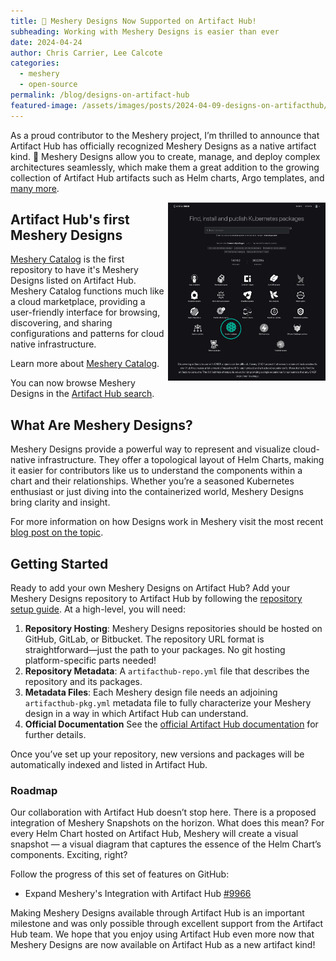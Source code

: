 ```yaml
---
title: 📢 Meshery Designs Now Supported on Artifact Hub!
subheading: Working with Meshery Designs is easier than ever  
date: 2024-04-24
author: Chris Carrier, Lee Calcote
categories: 
  - meshery
  - open-source
permalink: /blog/designs-on-artifact-hub
featured-image: /assets/images/posts/2024-04-09-designs-on-artifacthub/meshery-designs-on-artifact-hub-featured.png
---
```


As a proud contributor to the Meshery project, I’m thrilled to announce that Artifact Hub has officially recognized Meshery Designs as a native artifact kind. 🎉 Meshery Designs allow you to create, manage, and deploy complex architectures seamlessly, which make them a great addition to the growing collection of Artifact Hub artifacts such as Helm charts, Argo templates, and <a href="https://artifacthub.io/docs/topics/repositories/" target="_blank">many more</a>.

<a href="https://artifacthub.io" target="_blank"><img alt="Artifact Hub Kinds" src="/assets/images/posts/2024-04-09-designs-on-artifacthub/meshery-designs-on-artifact-hub.png" width="50%" align="right" /></a>

## Artifact Hub's first Meshery Designs

[Meshery Catalog](/catalog) is the first repository to have it's Meshery Designs listed on Artifact Hub. Meshery Catalog functions much like a cloud marketplace, providing a user-friendly interface for browsing, discovering, and sharing configurations and patterns for cloud native infrastructure.

Learn more about [Meshery Catalog](https://docs.meshery.io/concepts/catalog).

You can now browse Meshery Designs in the [Artifact Hub search](https://artifacthub.io/packages/search?kind=24&sort=relevance&page=1).

## What Are Meshery Designs?

Meshery Designs provide a powerful way to represent and visualize cloud-native infrastructure. They offer a topological layout of Helm Charts, making it easier for contributors like us to understand the components within a chart and their relationships. Whether you’re a seasoned Kubernetes enthusiast or just diving into the containerized world, Meshery Designs bring clarity and insight.

For more information on how Designs work in Meshery visit the most recent <a href="/blog/lego-bricks-and-lego-instructions" target="_blank">blog post on the topic</a>.

## Getting Started

Ready to add your own Meshery Designs on Artifact Hub? Add your Meshery Designs repository to Artifact Hub by following the [repository setup guide](https://artifacthub.io/docs/topics/repositories/meshery-designs/). At a high-level, you will need:

1. **Repository Hosting**: Meshery Designs repositories should be hosted on GitHub, GitLab, or Bitbucket. The repository URL format is straightforward—just the path to your packages. No git hosting platform-specific parts needed!
2. **Repository Metadata**: A `artifacthub-repo.yml` file that describes the repository and its packages.
3. **Metadata Files**: Each Meshery design file needs an adjoining `artifacthub-pkg.yml` metadata file to fully characterize your Meshery design in a way in which Artifact Hub can understand.
4. **Official Documentation** See the [official Artifact Hub documentation](https://artifacthub.io/docs/topics/repositories/meshery-designs/) for further details.

Once you’ve set up your repository, new versions and packages will be automatically indexed and listed in Artifact Hub.

### Roadmap

Our collaboration with Artifact Hub doesn’t stop here. There is a proposed integration of Meshery Snapshots on the horizon. What does this mean? For every Helm Chart hosted on Artifact Hub, Meshery will create a visual snapshot — a visual diagram that captures the essence of the Helm Chart’s components. Exciting, right?

Follow the progress of this set of features on GitHub:

- Expand Meshery's Integration with Artifact Hub [#9966](https://github.com/meshery/meshery/issues/9966)

Making Meshery Designs available through Artifact Hub is an important milestone and was only possible through excellent support from the Artifact Hub team. We hope that you enjoy using Artifact Hub even more now that Meshery Designs are now available on Artifact Hub as a new artifact kind!